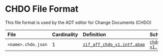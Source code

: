 # CHDO File Format
This file format is used by the ADT editor for Change Documents (CHDO)

File | Cardinality | Definition | Schema | Example
:--- | :---  | :--- | :--- | :---
`<name>.chdo.json` | 1 | [`zif_aff_chdo_v1.intf.abap`](./type/zif_aff_chdo_v1.intf.abap) | [`chdo-v1.json`](./chdo-v1.json) | [`zaendbeleg.chdo.json`](./examples/zaendbeleg.chdo.json)
